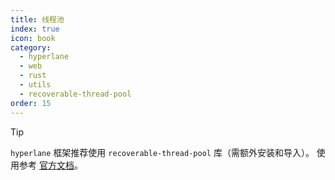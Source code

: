 ```yaml
---
title: 线程池
index: true
icon: book
category:
  - hyperlane
  - web
  - rust
  - utils
  - recoverable-thread-pool
order: 15
---
```


<Share colorful />

> [!tip]
>
> `hyperlane` 框架推荐使用 `recoverable-thread-pool` 库（需额外安装和导入）。
> 使用参考 [官方文档](../../recoverable-thread-pool/README.md)。

<Bottom />

